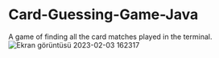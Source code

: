 # Card-Guessing-Game-Java
A game of finding all the card matches played in the terminal.
![Ekran görüntüsü 2023-02-03 162317](https://user-images.githubusercontent.com/61963561/216614123-664d567d-bbf6-4b94-b6d6-8e13581414cc.png)
